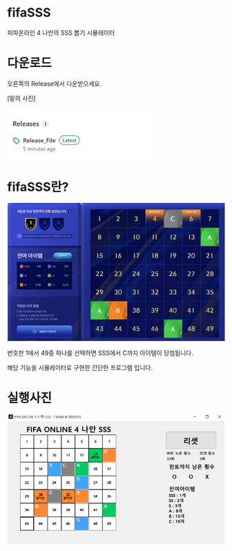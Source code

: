 # fifaSSS
피파온라인 4 나만의 SSS 뽑기 시뮬레이터

# 다운로드
오른쪽의 Release에서 다운받으세요.

[밑의 사진]

<img src="pic03.png">

# fifaSSS란?

<img src="pic01.png">

번호판 1에서 49중 하나를 선택하면 SSS에서 C까지 아이템이 당첨됩니다.

해당 기능을 시뮬레이터로 구현한 간단한 프로그램 입니다.

# 실행사진

<img src="pic02.png">
